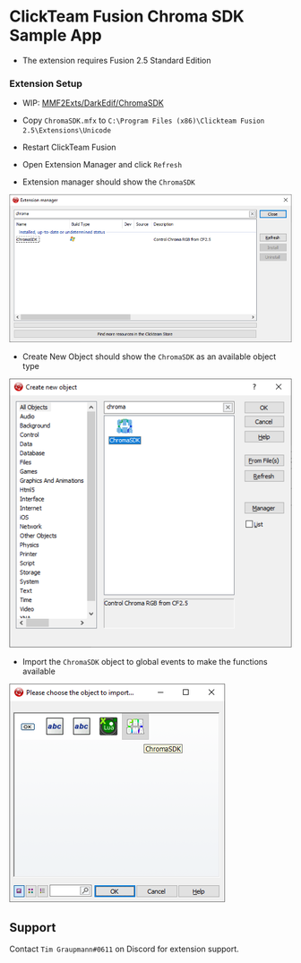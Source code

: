 # ClickTeam Fusion Chroma SDK Sample App

* The extension requires Fusion 2.5 Standard Edition

### Extension Setup

* WIP: [MMF2Exts/DarkEdif/ChromaSDK](https://github.com/tgraupmann/MMF2Exts/tree/master/DarkEdif/ChromaSDK)

* Copy `ChromaSDK.mfx` to ```C:\Program Files (x86)\Clickteam Fusion 2.5\Extensions\Unicode```

* Restart ClickTeam Fusion

* Open Extension Manager and click `Refresh`

* Extension manager should show the `ChromaSDK`

![image_3](images/image_3.png)

* Create New Object should show the `ChromaSDK` as an available object type

![image_4](images/image_4.png)

* Import the `ChromaSDK` object to global events to make the functions available

![image_5](images/image_5.png)

## Support

Contact `Tim Graupmann#0611` on Discord for extension support.
